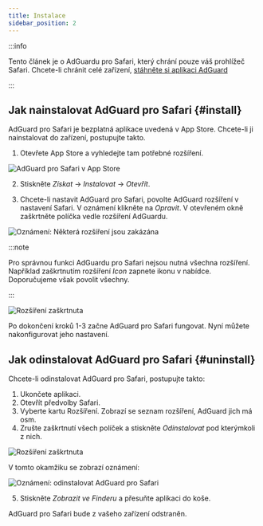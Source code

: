 ```yaml
---
title: Instalace
sidebar_position: 2
---
```


:::info

Tento článek je o AdGuardu pro Safari, který chrání pouze váš prohlížeč Safari. Chcete-li chránit celé zařízení, [stáhněte si aplikaci AdGuard](https://adguard.com/download.html?auto=true)

:::

## Jak nainstalovat AdGuard pro Safari {#install}

AdGuard pro Safari je bezplatná aplikace uvedená v App Store. Chcete-li ji nainstalovat do zařízení, postupujte takto.

1. Otevřete App Store a vyhledejte tam potřebné rozšíření.

![AdGuard pro Safari v App Store](https://cdn.adtidy.org/content/Kb/ad_blocker/safari/adguard-for-safari-app-store.png)

2. Stiskněte *Získat* → *Instalovat* → *Otevřít*.

3. Chcete-li nastavit AdGuard pro Safari, povolte AdGuard rozšíření v nastavení Safari. V oznámení klikněte na *Opravit*. V otevřeném okně zaškrtněte políčka vedle rozšíření AdGuardu.

![Oznámení: Některá rozšíření jsou zakázána](https://cdn.adtidy.org/content/Kb/ad_blocker/safari/adguard-for-safari-notification.png)

:::note

Pro správnou funkci AdGuardu pro Safari nejsou nutná všechna rozšíření. Například zaškrtnutím rozšíření *Icon* zapnete ikonu v nabídce. Doporučujeme však povolit všechny.

:::

![Rozšíření zaškrtnuta](https://cdn.adtidy.org/content/Kb/ad_blocker/safari/adguard-for-safari-extensions-checked.png)

Po dokončení kroků 1-3 začne AdGuard pro Safari fungovat. Nyní můžete nakonfigurovat jeho nastavení.


## Jak odinstalovat AdGuard pro Safari {#uninstall}
Chcete-li odinstalovat AdGuard pro Safari, postupujte takto:

1. Ukončete aplikaci.
2. Otevřít předvolby Safari.
3. Vyberte kartu Rozšíření. Zobrazí se seznam rozšíření, AdGuard jich má osm.
4. Zrušte zaškrtnutí všech políček a stiskněte *Odinstalovat* pod kterýmkoli z nich.

![Rozšíření zaškrtnuta](https://cdn.adtidy.org/public/Adguard/kb/installation/Safari/extensionschecked.png)

V tomto okamžiku se zobrazí oznámení:

![Oznámení: odinstalovat AdGuard pro Safari](https://cdn.adtidy.org/public/Adguard/kb/installation/Safari/showinfinder.png)

5. Stiskněte *Zobrazit ve Finderu* a přesuňte aplikaci do koše.

AdGuard pro Safari bude z vašeho zařízení odstraněn.
